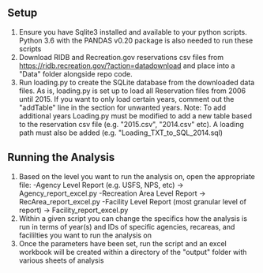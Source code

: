 ## Setup
1. Ensure you have Sqlite3 installed and available to your python scripts. Python 3.6 with the PANDAS v0.20 package is also needed to run these scripts
2. Download RIDB and Recreation.gov reservations csv files from https://ridb.recreation.gov/?action=datadownload and place into a "Data" folder alongside repo code.
3. Run loading.py to create the SQLite database from the downloaded data files. As is, loading.py is set up to load all Reservation files from 2006 until 2015. If you want to only load certain years, comment out the "addTable" line in the section for unwanted years. Note: To add additional years Loading.py must be modified to add a new table based to the reservation csv file (e.g. "2015.csv", "2014.csv" etc). A loading path must also be added (e.g. "Loading_TXT_to_SQL_2014.sql)

## Running the Analysis
1. Based on the level you want to run the analysis on, open the appropriate file:
  -Agency Level Report (e.g. USFS, NPS, etc) -> Agency_report_excel.py
  -Recreation Area Level Report -> RecArea_report_excel.py
  -Facility Level Report (most granular level of report) -> Facility_report_excel.py
2. Within a given script you can change the specifics how the analysis is run in terms of year(s) and IDs of specific agencies, recareas, and facililties you want to run the analysis on
3. Once the parameters have been set, run the script and an excel workbook will be created within a directory of the "output" folder with various sheets of analysis
